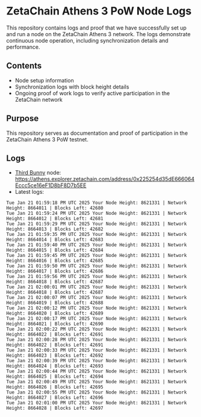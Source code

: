 # ZetaChain Athens 3 PoW Node Logs
This repository contains logs and proof that we have successfully set up and run a node on the ZetaChain Athens 3 network. The logs demonstrate continuous node operation, including synchronization details and performance.

## Contents
- Node setup information
- Synchronization logs with block height details
- Ongoing proof of work logs to verify active participation in the ZetaChain network

## Purpose
This repository serves as documentation and proof of participation in the ZetaChain Athens 3 PoW testnet.

## Logs

- [Third Bunny](https://thirdbunny.xyz/) node: https://athens.explorer.zetachain.com/address/0x225254d35dE666064Eccc5ce16eF1D8bF8D7b5EE
- Latest logs:
```
Tue Jan 21 01:59:18 PM UTC 2025 Your Node Height: 8621331 | Network Height: 8664011 | Blocks Left: 42680
Tue Jan 21 01:59:24 PM UTC 2025 Your Node Height: 8621331 | Network Height: 8664012 | Blocks Left: 42681
Tue Jan 21 01:59:29 PM UTC 2025 Your Node Height: 8621331 | Network Height: 8664013 | Blocks Left: 42682
Tue Jan 21 01:59:35 PM UTC 2025 Your Node Height: 8621331 | Network Height: 8664014 | Blocks Left: 42683
Tue Jan 21 01:59:40 PM UTC 2025 Your Node Height: 8621331 | Network Height: 8664015 | Blocks Left: 42684
Tue Jan 21 01:59:45 PM UTC 2025 Your Node Height: 8621331 | Network Height: 8664016 | Blocks Left: 42685
Tue Jan 21 01:59:50 PM UTC 2025 Your Node Height: 8621331 | Network Height: 8664017 | Blocks Left: 42686
Tue Jan 21 01:59:56 PM UTC 2025 Your Node Height: 8621331 | Network Height: 8664018 | Blocks Left: 42687
Tue Jan 21 02:00:01 PM UTC 2025 Your Node Height: 8621331 | Network Height: 8664018 | Blocks Left: 42687
Tue Jan 21 02:00:07 PM UTC 2025 Your Node Height: 8621331 | Network Height: 8664019 | Blocks Left: 42688
Tue Jan 21 02:00:12 PM UTC 2025 Your Node Height: 8621331 | Network Height: 8664020 | Blocks Left: 42689
Tue Jan 21 02:00:17 PM UTC 2025 Your Node Height: 8621331 | Network Height: 8664021 | Blocks Left: 42690
Tue Jan 21 02:00:22 PM UTC 2025 Your Node Height: 8621331 | Network Height: 8664022 | Blocks Left: 42691
Tue Jan 21 02:00:28 PM UTC 2025 Your Node Height: 8621331 | Network Height: 8664022 | Blocks Left: 42691
Tue Jan 21 02:00:33 PM UTC 2025 Your Node Height: 8621331 | Network Height: 8664023 | Blocks Left: 42692
Tue Jan 21 02:00:39 PM UTC 2025 Your Node Height: 8621331 | Network Height: 8664024 | Blocks Left: 42693
Tue Jan 21 02:00:44 PM UTC 2025 Your Node Height: 8621331 | Network Height: 8664025 | Blocks Left: 42694
Tue Jan 21 02:00:49 PM UTC 2025 Your Node Height: 8621331 | Network Height: 8664026 | Blocks Left: 42695
Tue Jan 21 02:00:55 PM UTC 2025 Your Node Height: 8621331 | Network Height: 8664027 | Blocks Left: 42696
Tue Jan 21 02:01:00 PM UTC 2025 Your Node Height: 8621331 | Network Height: 8664028 | Blocks Left: 42697
```
